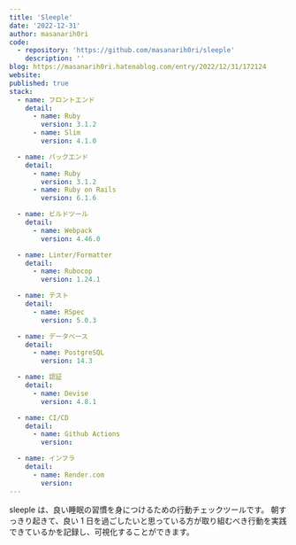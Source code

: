 ```yaml
---
title: 'Sleeple'
date: '2022-12-31'
author: masanarih0ri
code:
  - repository: 'https://github.com/masanarih0ri/sleeple'
    description: ''
blog: https://masanarih0ri.hatenablog.com/entry/2022/12/31/172124
website:
published: true
stack:
  - name: フロントエンド
    detail:
      - name: Ruby
        version: 3.1.2
      - name: Slim
        version: 4.1.0

  - name: バックエンド
    detail:
      - name: Ruby
        version: 3.1.2
      - name: Ruby on Rails
        version: 6.1.6

  - name: ビルドツール
    detail:
      - name: Webpack
        version: 4.46.0

  - name: Linter/Formatter
    detail:
      - name: Rubocop
        version: 1.24.1

  - name: テスト
    detail:
      - name: RSpec
        version: 5.0.3

  - name: データベース
    detail:
      - name: PostgreSQL
        version: 14.3

  - name: 認証
    detail:
      - name: Devise
        version: 4.8.1

  - name: CI/CD
    detail:
      - name: Github Actions
        version:

  - name: インフラ
    detail:
      - name: Render.com
        version:
---
```


sleeple は、良い睡眠の習慣を身につけるための行動チェックツールです。 朝すっきり起きて、良い 1 日を過ごしたいと思っている方が取り組むべき行動を実践できているかを記録し、可視化することができます。
